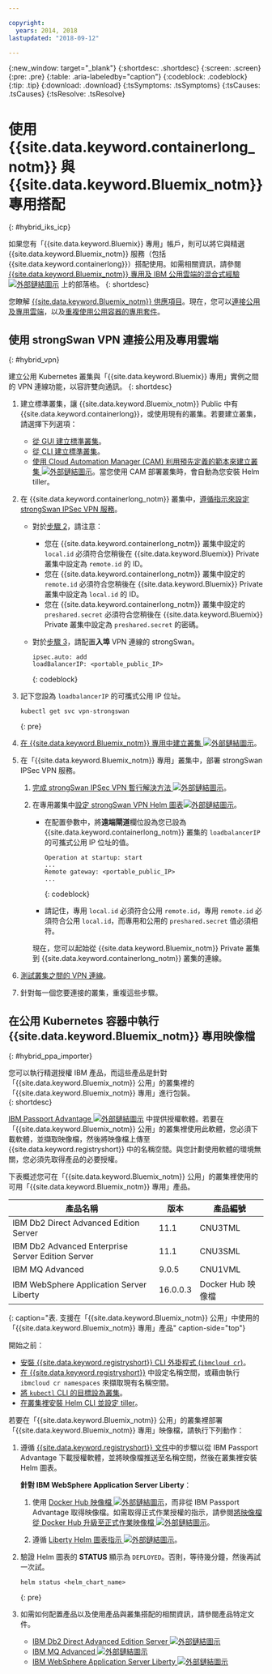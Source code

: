 ```yaml
---

copyright:
  years: 2014, 2018
lastupdated: "2018-09-12"

---
```


{:new_window: target="_blank"}
{:shortdesc: .shortdesc}
{:screen: .screen}
{:pre: .pre}
{:table: .aria-labeledby="caption"}
{:codeblock: .codeblock}
{:tip: .tip}
{:download: .download}
{:tsSymptoms: .tsSymptoms}
{:tsCauses: .tsCauses}
{:tsResolve: .tsResolve}


# 使用 {{site.data.keyword.containerlong_notm}} 與 {{site.data.keyword.Bluemix_notm}} 專用搭配
{: #hybrid_iks_icp}

如果您有「{{site.data.keyword.Bluemix}} 專用」帳戶，則可以將它與精選 {{site.data.keyword.Bluemix_notm}} 服務（包括 {{site.data.keyword.containerlong}}）搭配使用。如需相關資訊，請參閱 [{{site.data.keyword.Bluemix_notm}} 專用及 IBM 公用雲端的混合式經驗 ![外部鏈結圖示](../icons/launch-glyph.svg "外部鏈結圖示")](http://ibm.biz/hybridJune2018) 上的部落格。
{: shortdesc}

您瞭解 [{{site.data.keyword.Bluemix_notm}} 供應項目](cs_why.html#differentiation)。現在，您可以[連接公用及專用雲端](#hybrid_vpn)，以及[重複使用公用容器的專用套件](#hybrid_ppa_importer)。

## 使用 strongSwan VPN 連接公用及專用雲端
{: #hybrid_vpn}

建立公用 Kubernetes 叢集與「{{site.data.keyword.Bluemix}} 專用」實例之間的 VPN 連線功能，以容許雙向通訊。
{: shortdesc}

1.  建立標準叢集，讓 {{site.data.keyword.Bluemix_notm}} Public 中有 {{site.data.keyword.containerlong}}，或使用現有的叢集。若要建立叢集，請選擇下列選項： 
    - [從 GUI 建立標準叢集](cs_clusters.html#clusters_ui)。 
    - [從 CLI 建立標準叢集](cs_clusters.html#clusters_cli)。 
    - [使用 Cloud Automation Manager (CAM) 利用預先定義的範本來建立叢集 ![外部鏈結圖示](../icons/launch-glyph.svg "外部鏈結圖示")](https://www.ibm.com/support/knowledgecenter/SS2L37_2.1.0.3/cam_deploy_IKS.html)。當您使用 CAM 部署叢集時，會自動為您安裝 Helm tiller。

2.  在 {{site.data.keyword.containerlong_notm}} 叢集中，[遵循指示來設定 strongSwan IPSec VPN 服務](cs_vpn.html#vpn_configure)。 

    *  對於[步驟 2](cs_vpn.html#strongswan_2)，請注意：

       * 您在 {{site.data.keyword.containerlong_notm}} 叢集中設定的 `local.id` 必須符合您稍後在 {{site.data.keyword.Bluemix}} Private 叢集中設定為 `remote.id` 的 ID。 
       * 您在 {{site.data.keyword.containerlong_notm}} 叢集中設定的 `remote.id` 必須符合您稍後在 {{site.data.keyword.Bluemix}} Private 叢集中設定為 `local.id` 的 ID。
       * 您在 {{site.data.keyword.containerlong_notm}} 叢集中設定的 `preshared.secret` 必須符合您稍後在 {{site.data.keyword.Bluemix}} Private 叢集中設定為 `preshared.secret` 的密碼。

    *  對於[步驟 3](cs_vpn.html#strongswan_3)，請配置**入埠** VPN 連線的 strongSwan。

       ```
       ipsec.auto: add
       loadBalancerIP: <portable_public_IP>
       ```
       {: codeblock}

3.  記下您設為 `loadbalancerIP` 的可攜式公用 IP 位址。

    ```
    kubectl get svc vpn-strongswan
    ```
    {: pre}

4.  [在 {{site.data.keyword.Bluemix_notm}} 專用中建立叢集 ![外部鏈結圖示](../icons/launch-glyph.svg "外部鏈結圖示")](https://www.ibm.com/support/knowledgecenter/SSBS6K_2.1.0.3/installing/installing.html)。

5.  在「{{site.data.keyword.Bluemix_notm}} 專用」叢集中，部署 strongSwan IPSec VPN 服務。

    1.  [完成 strongSwan IPSec VPN 暫行解決方法 ![外部鏈結圖示](../icons/launch-glyph.svg "外部鏈結圖示")](https://www.ibm.com/support/knowledgecenter/SS2L37_2.1.0.3/cam_strongswan.html)。 

    2.  在專用叢集中[設定 strongSwan VPN Helm 圖表![外部鏈結圖示](../icons/launch-glyph.svg "外部鏈結圖示")](https://www.ibm.com/support/knowledgecenter/SSBS6K_2.1.0.3/app_center/create_release.html)。 
    
        *  在配置參數中，將**遠端閘道**欄位設為您已設為 {{site.data.keyword.containerlong_notm}} 叢集的 `loadbalancerIP` 的可攜式公用 IP 位址的值。
    
           ```
           Operation at startup: start
           ...
           Remote gateway: <portable_public_IP>
           ...
           ```
           {: codeblock}
    
        *  請記住，專用 `local.id` 必須符合公用 `remote.id`，專用 `remote.id` 必須符合公用 `local.id`，而專用和公用的 `preshared.secret` 值必須相符。
        
        現在，您可以起始從 {{site.data.keyword.Bluemix_notm}} Private 叢集到 {{site.data.keyword.containerlong_notm}} 叢集的連線。

7.  [測試叢集之間的 VPN 連線](cs_vpn.html#vpn_test)。

8.  針對每一個您要連接的叢集，重複這些步驟。 


## 在公用 Kubernetes 容器中執行 {{site.data.keyword.Bluemix_notm}} 專用映像檔
{: #hybrid_ppa_importer}

您可以執行精選授權 IBM 產品，而這些產品是針對「{{site.data.keyword.Bluemix_notm}} 公用」的叢集裡的「{{site.data.keyword.Bluemix_notm}} 專用」進行包裝。  
{: shortdesc}

[IBM Passport Advantage ![外部鏈結圖示](../icons/launch-glyph.svg "外部鏈結圖示")](https://www-01.ibm.com/software/passportadvantage/index.html) 中提供授權軟體。若要在「{{site.data.keyword.Bluemix_notm}} 公用」的叢集裡使用此軟體，您必須下載軟體，並擷取映像檔，然後將映像檔上傳至 {{site.data.keyword.registryshort}} 中的名稱空間。與您計劃使用軟體的環境無關，您必須先取得產品的必要授權。 

下表概述您可在「{{site.data.keyword.Bluemix_notm}} 公用」的叢集裡使用的可用「{{site.data.keyword.Bluemix_notm}} 專用」產品。

| 產品名稱 | 版本 | 產品編號 |
| --- | --- | --- |
| IBM Db2 Direct Advanced Edition Server | 11.1 | CNU3TML |
| IBM Db2 Advanced Enterprise Server Edition Server | 11.1 | CNU3SML |
| IBM MQ Advanced | 9.0.5 | CNU1VML |
| IBM WebSphere Application Server Liberty | 16.0.0.3 | Docker Hub 映像檔 |
{: caption="表. 支援在「{{site.data.keyword.Bluemix_notm}} 公用」中使用的「{{site.data.keyword.Bluemix_notm}} 專用」產品" caption-side="top"}

開始之前： 
- [安裝 {{site.data.keyword.registryshort}} CLI 外掛程式 (`ibmcloud cr`)](/docs/services/Registry/registry_setup_cli_namespace.html#registry_cli_install)。 
- [在 {{site.data.keyword.registryshort}}](/docs/services/Registry/registry_setup_cli_namespace.html#registry_namespace_add) 中設定名稱空間，或藉由執行 `ibmcloud cr namespaces` 來擷取現有名稱空間。 
- [將 `kubectl` CLI 的目標設為叢集](/docs/containers/cs_cli_install.html#cs_cli_configure)。 
- [在叢集裡安裝 Helm CLI 並設定 tiller](/docs/containers/cs_integrations.html#helm)。 

若要在「{{site.data.keyword.Bluemix_notm}} 公用」的叢集裡部署「{{site.data.keyword.Bluemix_notm}} 專用」映像檔，請執行下列動作：

1.  遵循 [{{site.data.keyword.registryshort}} 文件](/docs/services/Registry/ts_index.html#ts_ppa)中的步驟以從 IBM Passport Advantage 下載授權軟體，並將映像檔推送至名稱空間，然後在叢集裡安裝 Helm 圖表。 

    **針對 IBM WebSphere Application Server Liberty**：
    
    1.  使用 [Docker Hub 映像檔 ![外部鏈結圖示](../icons/launch-glyph.svg "外部鏈結圖示")](https://hub.docker.com/_/websphere-liberty/)，而非從 IBM Passport Advantage 取得映像檔。如需取得正式作業授權的指示，請參閱[將映像檔從 Docker Hub 升級至正式作業映像檔 ![外部鏈結圖示](../icons/launch-glyph.svg "外部鏈結圖示")](https://github.com/WASdev/ci.docker/tree/master/ga/production-upgrade)。
    
    2.  遵循 [Liberty Helm 圖表指示 ![外部鏈結圖示](../icons/launch-glyph.svg "外部鏈結圖示")](https://www.ibm.com/support/knowledgecenter/en/SSEQTP_liberty/com.ibm.websphere.wlp.doc/ae/rwlp_icp_helm.html)。 

2.  驗證 Helm 圖表的 **STATUS** 顯示為 `DEPLOYED`。否則，等待幾分鐘，然後再試一次試。
    ```
    helm status <helm_chart_name>
    ```
    {: pre}
   
3.  如需如何配置產品以及使用產品與叢集搭配的相關資訊，請參閱產品特定文件。 

    - [IBM Db2 Direct Advanced Edition Server ![外部鏈結圖示](../icons/launch-glyph.svg "外部鏈結圖示")](https://www.ibm.com/support/knowledgecenter/en/SSEPGG_11.1.0/com.ibm.db2.luw.licensing.doc/doc/c0070181.html) 
    - [IBM MQ Advanced ![外部鏈結圖示](../icons/launch-glyph.svg "外部鏈結圖示")](https://www.ibm.com/support/knowledgecenter/en/SSFKSJ_9.0.0/com.ibm.mq.helphome.v90.doc/WelcomePagev9r0.html)
    - [IBM WebSphere Application Server Liberty ![外部鏈結圖示](../icons/launch-glyph.svg "外部鏈結圖示")](https://www.ibm.com/support/knowledgecenter/en/SSEQTP_liberty/as_ditamaps/was900_welcome_liberty.html)
